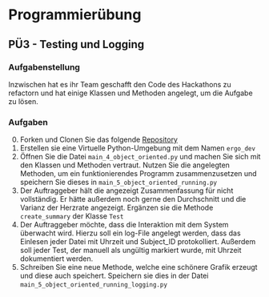# Programmierübung

## PÜ3 - Testing und Logging


### Aufgabenstellung 

Inzwischen hat es ihr Team geschafft den Code des Hackathons zu refactorn und hat einige Klassen und Methoden angelegt, um die Aufgabe zu lösen.

### Aufgaben

0. Forken und Clonen Sie das folgende [Repository](https://github.com/jhumci/2022_SoSo_Mobile-Software-Engineering)
1. Erstellen sie eine Virtuelle Python-Umgebung mit dem Namen ```ergo_dev```
2. Öffnen Sie die Datei ```main_4_object_oriented.py``` und machen Sie sich mit den Klassen und Methoden vertraut. Nutzen Sie die angelegten Methoden, um ein funktionierendes Programm zusammenzusetzen und speichern Sie dieses in ```main_5_object_oriented_running.py``` 
3. Der Auftraggeber hält die angezeigt Zusammenfassung für nicht vollständig. Er hätte außerdem noch gerne den Durchschnitt und die Varianz der Herzrate angezeigt. Ergänzen sie die Methode ```create_summary``` der Klasse ```Test```
4. Der Auftraggeber möchte, dass die Interaktion mit dem System überwacht wird. Hierzu soll ein log-File angelegt werden, dass das Einlesen jeder Datei mit Uhrzeit und Subject_ID protokolliert. Außerdem soll jeder Test, der manuell als ungültig markiert wurde, mit Uhrzeit dokumentiert werden.
5. Schreiben Sie eine neue Methode, welche eine schönere Grafik erzeugt und diese auch speichert. Speichern sie dies in der Datei ```main_5_object_oriented_running_logging.py``` 
